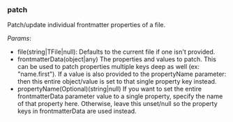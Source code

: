 ### patch
Patch/update individual frontmatter properties of a file.

*Params*:
- file(string|TFile|null): Defaults to the current file if one isn't provided.
- frontmatterData(object|any) The properties and values to patch. This can be used to patch properties multiple keys deep as well (ex: "name.first"). If a value is also provided to the propertyName parameter: then this entire object/value is set to that single property key instead.
- propertyName(Optional)(string|null) If you want to set the entire frontmatterData parameter value to a single property, specify the name of that property here. Otherwise, leave this unset/null so the property keys in frontmatterData are used instead.